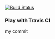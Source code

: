[![Build Status](https://travis-ci.org/Temox/play-with-travis.svg?branch=master)](https://travis-ci.org/Temox/play-with-travis)
### Play with Travis CI
my commit
